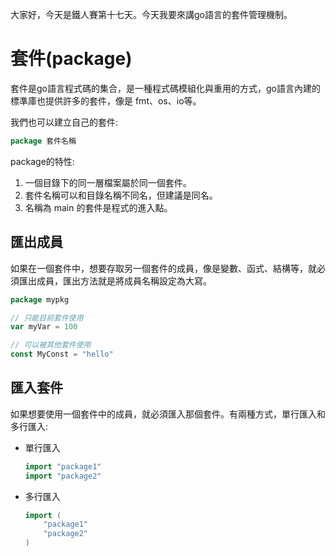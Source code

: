 大家好，今天是鐵人賽第十七天。今天我要來講go語言的套件管理機制。



# 套件(package)

套件是go語言程式碼的集合，是一種程式碼模組化與重用的方式，go語言內建的標準庫也提供許多的套件，像是 fmt、os、io等。

我們也可以建立自己的套件:

```go
package 套件名稱
```

package的特性:

1. 一個目錄下的同一層檔案屬於同一個套件。
2. 套件名稱可以和目錄名稱不同名，但建議是同名。
3. 名稱為 main 的套件是程式的進入點。



## 匯出成員

如果在一個套件中，想要存取另一個套件的成員，像是變數、函式、結構等，就必須匯出成員，匯出方法就是將成員名稱設定為大寫。

```go
package mypkg

// 只能目前套件使用
var myVar = 100

// 可以被其他套件使用
const MyConst = "hello"
```



## 匯入套件

如果想要使用一個套件中的成員，就必須匯入那個套件。有兩種方式，單行匯入和多行匯入:

- 單行匯入

  ```go
  import "package1"
  import "package2"
  ```

- 多行匯入

  ```go
  import (
      "package1"
      "package2"
  )
  ```

  